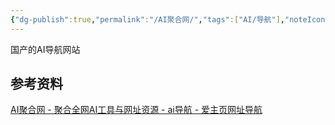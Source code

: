 ```yaml
---
{"dg-publish":true,"permalink":"/AI聚合网/","tags":["AI/导航"],"noteIcon":""}
---
```


国产的AI导航网站


## 参考资料
[AI聚合网 - 聚合全网AI工具与网址资源 - ai导航 - 爱主页网址导航](https://www.aijhw.com/)